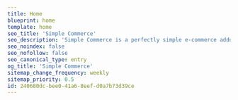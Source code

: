 ```yaml
---
title: Home
blueprint: home
template: home
seo_title: 'Simple Commerce'
seo_description: 'Simple Commerce is a perfectly simple e-commerce addon for Statamic.'
seo_noindex: false
seo_nofollow: false
seo_canonical_type: entry
og_title: 'Simple Commerce'
sitemap_change_frequency: weekly
sitemap_priority: 0.5
id: 240680dc-bee0-41a6-8eef-d0a7b73d39ce
---
```

